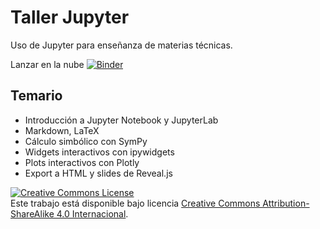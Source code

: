 # Taller Jupyter

Uso de Jupyter para enseñanza de materias técnicas.

Lanzar en la nube [![Binder](https://mybinder.org/badge_logo.svg)](https://mybinder.org/v2/gh/astrojuanlu/taller-jupyter/master)

## Temario

- Introducción a Jupyter Notebook y JupyterLab
- Markdown, LaTeX
- Cálculo simbólico con SymPy
- Widgets interactivos con ipywidgets
- Plots interactivos con Plotly
- Export a HTML y slides de Reveal.js

<a rel="license" href="http://creativecommons.org/licenses/by-sa/4.0/"><img alt="Creative Commons License" style="border-width:0" src="https://i.creativecommons.org/l/by-sa/4.0/80x15.png" /></a><br />Este trabajo está disponible bajo licencia <a rel="license" href="http://creativecommons.org/licenses/by-sa/4.0/">Creative Commons Attribution-ShareAlike 4.0 Internacional</a>.
